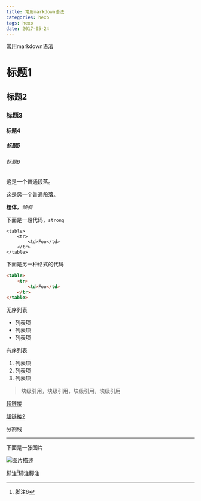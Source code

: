 ```yaml
---
title: 常用markdown语法
categories: hexo
tags: hexo
date: 2017-05-24
---
```

常用markdown语法

<!-- more -->

# 标题1
## 标题2
### 标题3
#### 标题4
##### 标题5
###### 标题6
这是一个普通段落。

这是另一个普通段落。

**粗体**，*倾斜*

下面是一段代码，`strong`

    <table>
        <tr>
            <td>Foo</td>
        </tr>
    </table>

下面是另一种格式的代码

```html
<table>
    <tr>
        <td>Foo</td>
    </tr>
</table>
```

无序列表

- 列表项
- 列表项
- 列表项

有序列表

1. 列表项
2. 列表项
3. 列表项

> 块级引用，块级引用，块级引用，块级引用


[超链接](http://yanhaijing.com "超链接")

[超链接2][1]

分割线

- - -

下面是一张图片

![图片描述](/img/facebook.png)

脚注[^6]脚注脚注

[1]: http://yanhaijing.com/  "颜海镜"

[^6]: 脚注6
